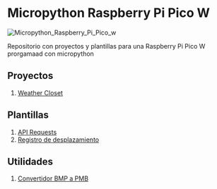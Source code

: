 ﻿# Micropython Raspberry Pi Pico W

![Micropython_Raspberry_Pi_Pico_w](https://img.shields.io/badge/Raspberry%20Pi%20Pico%20W-Micropython%20Compatible-brightgreen)

Repositorio con proyectos y plantillas para una Raspberry Pi Pico W prorgamaad con micropython

## Proyectos
1. [Weather Closet](/weather_closet/)

## Plantillas
1. [API Requests](/api_requests/)
2. [Registro de desplazamiento](/Registro_desplazamiento/)

## Utilidades
1. [Convertidor BMP a PMB](/utilities/convert_bmp_to_pbm/)
